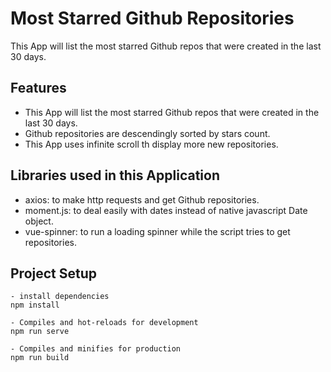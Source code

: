 # Most Starred Github Repositories
This App will list the most starred Github repos that were created in the last 30 days.

## Features
* This App will list the most starred Github repos that were created in the last 30 days.
* Github repositories are descendingly sorted by stars count.
* This App uses infinite scroll th display more new repositories.

## Libraries used in this Application
+ axios: to make http requests and get Github repositories.
+ moment.js: to deal easily with dates instead of native javascript Date object.
+ vue-spinner: to run a loading spinner while the script tries to get repositories.


## Project Setup
```
- install dependencies
npm install

- Compiles and hot-reloads for development
npm run serve

- Compiles and minifies for production
npm run build
```